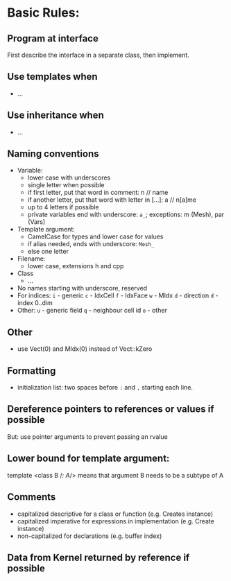 # Basic Rules:

## Program at interface
First describe the interface in a separate class, then implement.

## Use templates when
- ...

## Use inheritance when
- ...

## Naming conventions
* Variable:
  - lower case with underscores
  - single letter when possible
  - if first letter, put that word in comment: n // name
  - if another letter, put that word with letter in [...]: a // n[a]me
  - up to 4 letters if possible
  - private variables end with underscore: `a_`;
    exceptions: m (Mesh), par (Vars)
* Template argument:
  - CamelCase for types and lower case for values
  - if alias needed, ends with underscore: `Mesh_`
  - else one letter
* Filename:
  - lower case, extensions h and cpp
* Class
  - ...
* No names starting with underscore, reserved
* For indices:
  `i` - generic 
  `c` - IdxCell
  `f` - IdxFace 
  `w` - MIdx
  `d` - direction
  `d` - index 0..dim
* Other:
  `u` - generic field
  `q` - neighbour cell id
  `o` - other

## Other

* use Vect(0) and MIdx(0) instead of Vect::kZero

## Formatting
* initialization list: two spaces before `:` and `,` starting each line.

## Dereference pointers to references or values if possible
But: use pointer arguments to prevent passing an rvalue

## Lower bound for template argument:
  template <class B /*: A*/>
means that argument B needs to be a subtype of A
 
## Comments
- capitalized descriptive for a class or function 
  (e.g. Creates instance)
- capitalized imperative for expressions in implementation 
  (e.g. Create instance)
- non-capitalized for declarations 
  (e.g. buffer index)

## Data from Kernel returned by reference if possible


